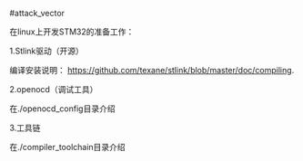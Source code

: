 #attack_vector

在linux上开发STM32的准备工作：


1.Stlink驱动（开源）

编译安装说明：
https://github.com/texane/stlink/blob/master/doc/compiling.


2.openocd（调试工具）

在./openocd_config目录介绍


3.工具链

在./compiler_toolchain目录介绍

